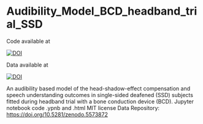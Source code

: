 # Audibility_Model_BCD_headband_trial_SSD

Code available at 

[![DOI](https://zenodo.org/badge/562272065.svg)](https://zenodo.org/badge/latestdoi/562272065)

Data available at 

[![DOI](https://zenodo.org/badge/DOI/10.5281/zenodo.7295445.svg)](https://doi.org/10.5281/zenodo.7295445)


An audibility based model of the head-shadow-effect compensation and speech understanding outcomes in single-sided deafened (SSD) subjects fitted during headband trial with a bone conduction device (BCD).
Jupyter notebook code .ypnb and .html
MIT license
Data Repository: https://doi.org/10.5281/zenodo.5573872
